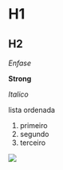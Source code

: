 # H1
## H2

*Enfase*

**Strong**

_Italico_

lista ordenada
1. primeiro
2. segundo
3. terceiro

![](https://labs.earthpeople.se/wp-content/uploads/2013/10/walkingman.gif)
